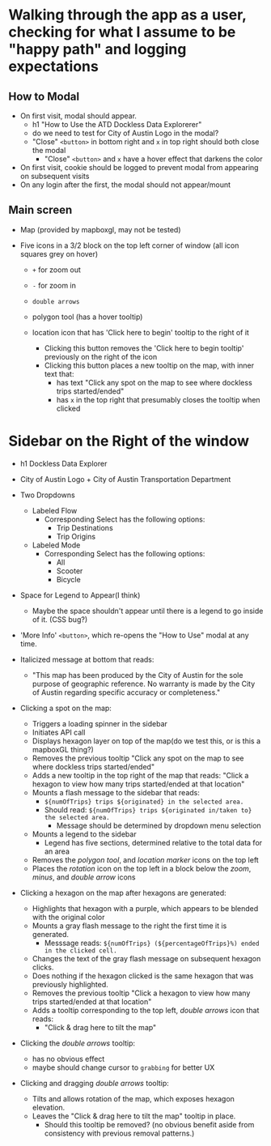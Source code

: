 # Walking through the app as a user, checking for what I assume to be "happy path" and logging expectations


## How to Modal
- On first visit, modal should appear.
  - h1 "How to Use the ATD Dockless Data Explorerer"
  - do we need to test for City of Austin Logo in the modal?
  - "Close" `<button>` in bottom right and `x` in top right should both close the modal
    - "Close" `<button>` and `x` have a hover effect that darkens the color
- On first visit, cookie should be logged to prevent modal from appearing on subsequent visits
- On any login after the first, the modal should not appear/mount

## Main screen
- Map (provided by mapboxgl, may not be tested)

- Five icons in a 3/2 block on the top left corner of window (all icon squares grey on hover)
  - `+` for zoom out
  - `-` for zoom in
  - `double arrows`

  - polygon tool (has a hover tooltip)
  - location icon that has 'Click here to begin' tooltip to the right of it
    - Clicking this button removes the 'Click here to begin tooltip' previously on the right of the icon
    - Clicking this button places a new tooltip on the map, with inner text that:
      - has text "Click any spot on the map to see where dockless trips started/ended"
      - has `x` in the top right that presumably closes the tooltip when clicked

# Sidebar on the Right of the window
  - h1 Dockless Data Explorer
  - City of Austin Logo + City of Austin Transportation Department

  - Two Dropdowns
    - Labeled Flow
      - Corresponding Select has the following options:
        - Trip Destinations
        - Trip Origins
    - Labeled Mode
      - Corresponding Select has the following options:
        - All
        - Scooter
        - Bicycle
  - Space for Legend to Appear(I think)
    - Maybe the space shouldn't appear until there is a legend to go inside of it. (CSS bug?)
  - 'More Info' `<button>`, which re-opens the "How to Use" modal at any time.
  - Italicized message at bottom that reads:
    - "This map has been produced by the City of Austin for the sole purpose of geographic reference. No warranty is made by the City of Austin regarding specific accuracy or completeness."


- Clicking a spot on the map:
  - Triggers a loading spinner in the sidebar
  - Initiates API call
  - Displays hexagon layer on top of the map(do we test this, or is this a mapboxGL thing?)
  - Removes the previous tooltip "Click any spot on the map to see where dockless trips started/ended"
  - Adds a new tooltip in the top right of the map that reads:
    "Click a hexagon to view how many trips started/ended at that location"
  - Mounts a flash message to the sidebar that reads:
    - `${numOfTrips} trips ${originated} in the selected area.`
    - Should read: `${numOfTrips} trips ${originated in/taken to} the selected area.`
      - Message should be determined by dropdown menu selection
  - Mounts a legend to the sidebar
    - Legend has five sections, determined relative to the total data for an area
  - Removes the *polygon tool*, and *location marker* icons on the top left
  - Places the *rotation* icon on the top left in a block below the *zoom*, *minus*, and *double arrow* icons

- Clicking a hexagon on the map after hexagons are generated:
  - Highlights that hexagon with a purple, which appears to be blended with the original color
  - Mounts a gray flash message to the right the first time it is generated.
    - Messsage reads: `${numOfTrips} (${percentageOfTrips}%) ended in the clicked cell.`
  - Changes the text of the gray flash message on subsequent hexagon clicks.
  - Does nothing if the hexagon clicked is the same hexagon that was previously highlighted.
  - Removes the previous tooltip "Click a hexagon to view how many trips started/ended at that location"
  - Adds a tooltip corresponding to the top left, *double arrows* icon that reads:
    - "Click & drag here to tilt the map"

- Clicking the *double arrows* tooltip:
  - has no obvious effect
  - maybe should change cursor to `grabbing` for better UX
- Clicking and dragging *double arrows* tooltip:
  - Tilts and allows rotation of the map, which exposes hexagon elevation.
  - Leaves the "Click & drag here to tilt the map" tooltip in place.
    - Should this tooltip be removed? (no obvious benefit aside from consistency with previous removal patterns.)
